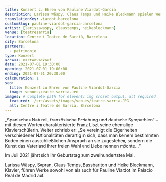 ```yaml
---
title: Konzert zu Ehren von Pauline Viardot-Garcia
description: Larissa Wäspy, Claus Temps und Heike Bleckmann spielen Werke von Pauline Viardot-García im Königspalast im Centre i Teatre de Sarrià.
translationKey: viardot-barcelona
customSlug: pauline-viardot-garcia-barcelona
artist: [larissawaspy, claustemps, heikebleckmann]
venue: [teatresarria]
location: Centre i Teatre de Sarrià, Barcelona
city: Barcelona
partners:
  - patrimonio
type: Konzert
access: Kartenverkauf
date: 2021-07-01 19:30:00
opening: 2021-07-01 19:00:00
ending: 2021-07-01 20:30:00
calcDuration: 1
seo:
  title: Konzert zu Ehren von Pauline Viardot-Garcia
  image: venues/teatre-sarria.JPG
images: # complete path for eleventy img srcset output, alt required
  featured: ./src/assets/images/venues/teatre-sarria.JPG
  alt: Centre i Teatre de Sarrià, Barcelona
---
```


„Spanisches Naturell, französische Erziehung und deutsche Sympathien“ – mit diesen Worten charakterisierte Franz Liszt seine ehemalige Klavierschülerin. Weiter schrieb er: „Sie vereinigt die Eigenheiten verschiedener Nationalitäten derartig in sich, dass man keinem bestimmten Boden einen ausschließlichen Anspruch an sie zugestehen, sondern die Kunst das Vaterland ihrer freien Wahl und Liebe nennen möchte…“

Im Juli 2021 jährt sich ihr Geburtstag zum zweihundertsten Mal.

Larissa Wäspy, Sopran, Claus Temps, Bassbariton und Heike Bleckmann, Klavier, führen Werke sowohl von als auch für Pauline Viardot im Palacio Real de Madrid auf.
